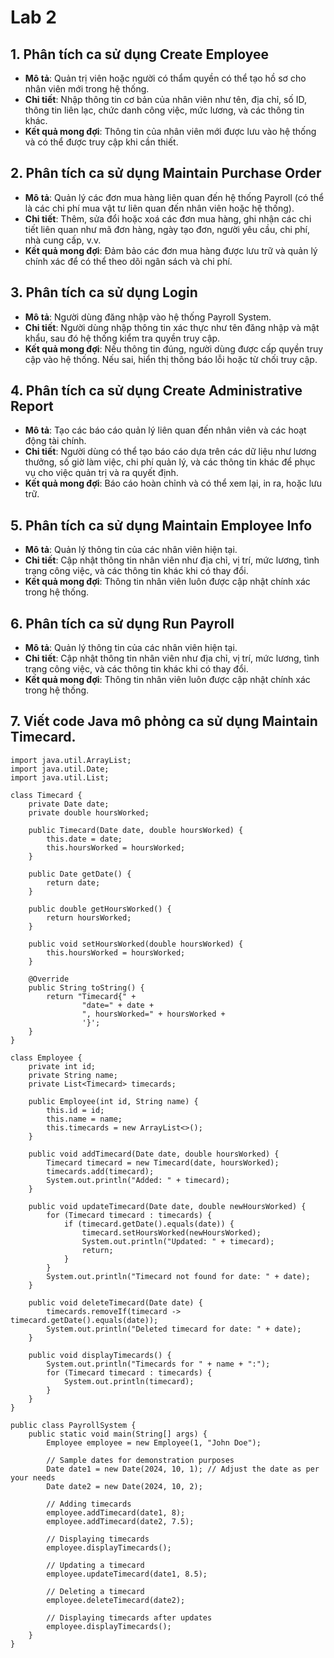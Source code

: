 # Lab 2

## 1. Phân tích ca sử dụng Create Employee
- **Mô tả**: Quản trị viên hoặc người có thẩm quyền có thể tạo hồ sơ cho nhân viên mới trong hệ thống.
- **Chi tiết**: Nhập thông tin cơ bản của nhân viên như tên, địa chỉ, số ID, thông tin liên lạc, chức danh công việc, mức lương, và các thông tin khác.
- **Kết quả mong đợi**: Thông tin của nhân viên mới được lưu vào hệ thống và có thể được truy cập khi cần thiết.

## 2. Phân tích ca sử dụng Maintain Purchase Order
- **Mô tả**: Quản lý các đơn mua hàng liên quan đến hệ thống Payroll (có thể là các chi phí mua vật tư liên quan đến nhân viên hoặc hệ thống).
- **Chi tiết**: Thêm, sửa đổi hoặc xoá các đơn mua hàng, ghi nhận các chi tiết liên quan như mã đơn hàng, ngày tạo đơn, người yêu cầu, chi phí, nhà cung cấp, v.v.
- **Kết quả mong đợi**: Đảm bảo các đơn mua hàng được lưu trữ và quản lý chính xác để có thể theo dõi ngân sách và chi phí.

## 3. Phân tích ca sử dụng Login
- **Mô tả**: Người dùng đăng nhập vào hệ thống Payroll System.
- **Chi tiết**: Người dùng nhập thông tin xác thực như tên đăng nhập và mật khẩu, sau đó hệ thống kiểm tra quyền truy cập.
- **Kết quả mong đợi**: Nếu thông tin đúng, người dùng được cấp quyền truy cập vào hệ thống. Nếu sai, hiển thị thông báo lỗi hoặc từ chối truy cập.

## 4. Phân tích ca sử dụng Create Administrative Report
- **Mô tả**: Tạo các báo cáo quản lý liên quan đến nhân viên và các hoạt động tài chính.
- **Chi tiết**: Người dùng có thể tạo báo cáo dựa trên các dữ liệu như lương thưởng, số giờ làm việc, chi phí quản lý, và các thông tin khác để phục vụ cho việc quản trị và ra quyết định.
- **Kết quả mong đợi**: Báo cáo hoàn chỉnh và có thể xem lại, in ra, hoặc lưu trữ.

## 5. Phân tích ca sử dụng Maintain Employee Info
- **Mô tả**: Quản lý thông tin của các nhân viên hiện tại.
- **Chi tiết**: Cập nhật thông tin nhân viên như địa chỉ, vị trí, mức lương, tình trạng công việc, và các thông tin khác khi có thay đổi.
- **Kết quả mong đợi**: Thông tin nhân viên luôn được cập nhật chính xác trong hệ thống.

## 6. Phân tích ca sử dụng Run Payroll
- **Mô tả**: Quản lý thông tin của các nhân viên hiện tại.
- **Chi tiết**: Cập nhật thông tin nhân viên như địa chỉ, vị trí, mức lương, tình trạng công việc, và các thông tin khác khi có thay đổi.
- **Kết quả mong đợi**: Thông tin nhân viên luôn được cập nhật chính xác trong hệ thống.

## 7. Viết code Java mô phỏng ca sử dụng Maintain Timecard.

    import java.util.ArrayList;
    import java.util.Date;
    import java.util.List;
    
    class Timecard {
        private Date date;
        private double hoursWorked;
    
        public Timecard(Date date, double hoursWorked) {
            this.date = date;
            this.hoursWorked = hoursWorked;
        }
    
        public Date getDate() {
            return date;
        }
    
        public double getHoursWorked() {
            return hoursWorked;
        }
    
        public void setHoursWorked(double hoursWorked) {
            this.hoursWorked = hoursWorked;
        }
    
        @Override
        public String toString() {
            return "Timecard{" +
                    "date=" + date +
                    ", hoursWorked=" + hoursWorked +
                    '}';
        }
    }
    
    class Employee {
        private int id;
        private String name;
        private List<Timecard> timecards;
    
        public Employee(int id, String name) {
            this.id = id;
            this.name = name;
            this.timecards = new ArrayList<>();
        }
    
        public void addTimecard(Date date, double hoursWorked) {
            Timecard timecard = new Timecard(date, hoursWorked);
            timecards.add(timecard);
            System.out.println("Added: " + timecard);
        }
    
        public void updateTimecard(Date date, double newHoursWorked) {
            for (Timecard timecard : timecards) {
                if (timecard.getDate().equals(date)) {
                    timecard.setHoursWorked(newHoursWorked);
                    System.out.println("Updated: " + timecard);
                    return;
                }
            }
            System.out.println("Timecard not found for date: " + date);
        }
    
        public void deleteTimecard(Date date) {
            timecards.removeIf(timecard -> timecard.getDate().equals(date));
            System.out.println("Deleted timecard for date: " + date);
        }
    
        public void displayTimecards() {
            System.out.println("Timecards for " + name + ":");
            for (Timecard timecard : timecards) {
                System.out.println(timecard);
            }
        }
    }
    
    public class PayrollSystem {
        public static void main(String[] args) {
            Employee employee = new Employee(1, "John Doe");
    
            // Sample dates for demonstration purposes
            Date date1 = new Date(2024, 10, 1); // Adjust the date as per your needs
            Date date2 = new Date(2024, 10, 2);
    
            // Adding timecards
            employee.addTimecard(date1, 8);
            employee.addTimecard(date2, 7.5);
    
            // Displaying timecards
            employee.displayTimecards();
    
            // Updating a timecard
            employee.updateTimecard(date1, 8.5);
    
            // Deleting a timecard
            employee.deleteTimecard(date2);
    
            // Displaying timecards after updates
            employee.displayTimecards();
        }
    }
